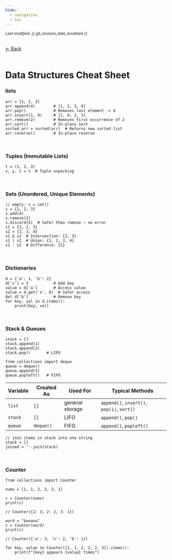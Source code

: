 ```yaml
---
hide:
  - navigation
  - toc
---
```


<small><i>Last modified: {{ git_revision_date_localized }}</i></small>

<div class="back-button">
    <br>
    <a href="javascript:history.back()">← Back</a>
    <br>
    <br>
</div>

# Data Structures Cheat Sheet

### lists

```
arr = [1, 2, 3]
arr.append(4)        # [1, 2, 3, 4]
arr.pop()            # Removes last element -> 4
arr.insert(1, 9)     # [1, 9, 2, 3]
arr.remove(2)        # Removes first occurrence of 2
arr.sort()           # In-place sort
sorted_arr = sorted(arr)  # Returns new sorted list
arr.reverse()        # In-place reverse
```

<br>

### Tuples (Immutable Lists)

```
t = (1, 2, 3)
x, y, z = t  # Tuple unpacking
```

<br>

### Sets (Unordered, Unique Elements)

```
// empty: s = set()
s = {1, 2, 3}
s.add(4)
s.remove(2)
s.discard(5)  # Safer than remove – no error
s1 = {1, 2, 3}
s2 = {2, 3, 4}
s1 & s2  # Intersection: {2, 3}
s1 | s2  # Union: {1, 2, 3, 4}
s1 - s2  # Difference: {1}
```

<br>

### Dictionaries

```
d = {'a': 1, 'b': 2}
d['c'] = 3           # Add key
value = d['a']       # Access value
value = d.get('x', 0)  # Safer access
del d['b']           # Remove key
for key, val in d.items():
    print(key, val)
```

<br>

### Stack & Queues

```
stack = []
stack.append(1)
stack.append(2)
stack.pop()       # LIFO
```

```
from collections import deque
queue = deque()
queue.append(1)
queue.popleft()   # FIFO
```

| Variable | Created As | Used For        | Typical Methods                            |
| -------- | ---------- | --------------- | ------------------------------------------ |
| `list`   | `[]`       | general storage | `append()`, `insert()`, `pop(i)`, `sort()` |
| `stack`  | `[]`       | LIFO            | `append()`, `pop()`                        |
| `queue`  | `deque()`  | FIFO            | `append()`, `popleft()`                    |


```
// join items in stack into one string
stack = []
joined = ''.join(stack)
```

<br>

### Counter

`from collections import Counter`

```
nums = [1, 1, 2, 3, 2, 1]

c = Counter(nums)
print(c)

// Counter({1: 3, 2: 2, 3: 1})
```

```
word = "banana"
c = Counter(word)
print(c)

// Counter({'a': 3, 'n': 2, 'b': 1})
```

```
for key, value in Counter([1, 1, 2, 2, 2, 3]).items():
    print(f"{key} appears {value} times")
```